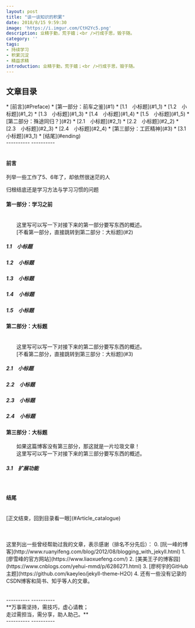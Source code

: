 ```yaml
---
layout: post
title: "谈一谈知识的积累"
date: 2018/8/15 9:59:30 
image: 'https://i.imgur.com/CtH2Yc5.png'
description: 业精于勤，荒于嬉；<br />行成于思，毁于随。
category: ''
tags:
- 持续学习
- 积累沉淀
- 精益求精
introduction: 业精于勤，荒于嬉；<br />行成于思，毁于随。
---
```




<div id="Article_catalogue"></div>
<h2>文章目录</h2>
* [前言](#Preface)
* [第一部分：前车之鉴](#1)
    * [1.1 小标题](#1_1)
	* [1.2 小标题](#1_2)
	* [1.3 小标题](#1_3)
	* [1.4 小标题](#1_4)
	* [1.5 小标题](#1_5)
* [第二部分：殊途同归？](#2)
	* [2.1 小标题](#2_1)
	* [2.2 小标题](#2_2)
	* [2.3 小标题](#2_3)
	* [2.4 小标题](#2_4)
* [第三部分：工匠精神](#3)
	* [3.1 小标题](#3_1)
* [结尾](#ending)

<br />
----------
----------

<div id="Preface"><br /></div>
<h4>前言</h4>

列举一些工作了5、6年了，却依然很迷茫的人

归根结底还是学习方法与学习习惯的问题





<div id="1"></div>
<h4>第一部分：学习之前</h4>	
<br />
&emsp;&emsp;这里写可以写一下对接下来的第一部分要写东西的概述。
<br />
&emsp;&emsp;[不看第一部分，直接跳转到第二部分：大标题](#2)
<div id="1_1"></div>
<h5>1.1&emsp;小标题</h5>
<div id="1_2"></div>
<h5>1.2&emsp;小标题</h5>
<div id="1_3"></div>
<h5>1.3&emsp;小标题</h5>
<div id="1_4"></div>
<h5>1.4&emsp;小标题</h5>
<div id="1_5"></div>
<h5>1.5&emsp;小标题</h5>
<div id="2"></div>
<h4>第二部分：大标题</h4>
<br />
&emsp;&emsp;这里写可以写一下对接下来的第二部分要写东西的概述。
<br />
&emsp;&emsp;[不看第二部分，直接跳转到第三部分：大标题](#3)
<div id="2_1"></div>	
<h5>2.1&emsp;小标题</h5>
<div id="2_2"></div>
<h5>2.2&emsp;小标题</h5>
<div id="2_3"></div>	
<h5>2.3&emsp;小标题</h5>
<div id="2_4"></div>	
<h5>2.4&emsp;小标题</h5>
<div id="3"></div>	
<h4>第三部分：大标题</h4>
&emsp;&emsp;如果这篇博客没有第三部分，那这就是一片垃圾文章！
<br />
&emsp;&emsp;这里写可以写一下对接下来的第三部分要写东西的概述。
<br />
<div id="3_1"></div>	
<h5>3.1&emsp;扩展功能</h5>
<br />
<div id="ending"></div>
<h4>结尾</h4>
<br />
[正文结束，回到目录看一眼](#Article_catalogue)
<br />
<br />
<br />
<br />
这里列出一些曾经帮助过我的文章，表示感谢（排名不分先后）：
0. [阮一峰的博客](http://www.ruanyifeng.com/blog/2012/08/blogging_with_jekyll.html)
1. [廖雪峰的官方网站](https://www.liaoxuefeng.com/)
2. [美美王子的博客园](https://www.cnblogs.com/yehui-mmd/p/6286271.html)
3. [廖柯宇的GitHub主题](https://github.com/kaeyleo/jekyll-theme-H2O)
4. 还有一些没有记录的CSDN博客和简书、知乎等人的文章。
<br />
<br />
<br />
----------
----------
<br />
**万事需坚持，需技巧，虚心请教；<br />走过需担当，需分享，助人助己。**
<br />
----------
----------
<br />
<br />
<br />